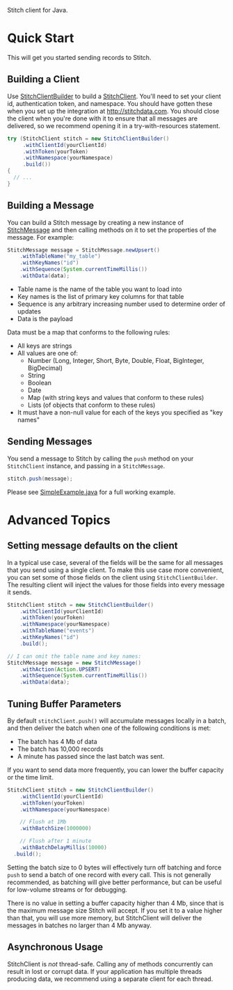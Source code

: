 Stitch client for Java.

Quick Start
===========

This will get you started sending records to Stitch.

Building a Client
-----------------

Use
[StitchClientBuilder](src/main/java/com/stitchdata/client/StitchClientBuilder.java)
to build a
[StitchClient](src/main/java/com/stitchdata/client/StitchClient.java). You'll
need to set your client id, authentication token, and namespace. You
should have gotten these when you set up the integration at
http://stitchdata.com. You should close the client when you're done
with it to ensure that all messages are delivered, so we recommend
opening it in a try-with-resources statement.

```java
try (StitchClient stitch = new StitchClientBuilder()
     .withClientId(yourClientId)
     .withToken(yourToken)
     .withNamespace(yourNamespace)
     .build())
{
  // ...
}
```

Building a Message
------------------

You can build a Stitch message by creating a new instance of
[StitchMessage](src/main/java/com/stitchdata/client/StitchMessage.java)
and then calling methods on it to set the properties of the
message. For example:

```java
StitchMessage message = StitchMessage.newUpsert()
    .withTableName("my_table")
    .withKeyNames("id")
    .withSequence(System.currentTimeMillis())
    .withData(data);
```

* Table name is the name of the table you want to load into
* Key names is the list of primary key columns for that table
* Sequence is any arbitrary increasing number used to determine order of updates
* Data is the payload

Data must be a map that conforms to the following rules:

* All keys are strings
* All values are one of:
  * Number (Long, Integer, Short, Byte, Double, Float, BigInteger, BigDecimal)
  * String
  * Boolean
  * Date
  * Map (with string keys and values that conform to these rules)
  * Lists (of objects that conform to these rules)
* It must have a non-null value for each of the keys you specified as "key names"

Sending Messages
----------------

You send a message to Stitch by calling the `push` method on your
`StitchClient` instance, and passing in a `StitchMessage`.

```java
stitch.push(message);
```

Please see [SimpleExample.java](src/main/java/com/stitchdata/client/SimpleExample.java) for a full working example.

Advanced Topics
===============

Setting message defaults on the client
--------------------------------------

In a typical use case, several of the fields will be the same for all
messages that you send using a single client. To make this use case
more convenient, you can set some of those fields on the client using
`StitchClientBuilder`. The resulting client will inject the values for
those fields into every message it sends.

```java
StitchClient stitch = new StitchClientBuilder()
    .withClientId(yourClientId)
    .withToken(yourToken)
    .withNamespace(yourNamespace)
    .withTableName("events")
    .withKeyNames("id")
    .build();

// I can omit the table name and key names:
StitchMessage message = new StitchMessage()
    .withAction(Action.UPSERT)
    .withSequence(System.currentTimeMillis())
    .withData(data);
```

Tuning Buffer Parameters
------------------------

By default `stitchClient.push()` will accumulate messages locally in a
batch, and then deliver the batch when one of the following conditions
is met:

* The batch has 4 Mb of data
* The batch has 10,000 records
* A minute has passed since the last batch was sent.

If you want to send data more frequently, you can lower the buffer
capacity or the time limit.

```java
StitchClient stitch = new StitchClientBuilder()
    .withClientId(yourClientId)
    .withToken(yourToken)
    .withNamespace(yourNamespace)

    // Flush at 1Mb
    .withBatchSize(1000000)

    // Flush after 1 minute
    .withBatchDelayMillis(10000)
  .build();
```

Setting the batch size to 0 bytes will effectively turn off batching
and force `push` to send a batch of one record with every call. This
is not generally recommended, as batching will give better
performance, but can be useful for low-volume streams or for
debugging.

There is no value in setting a buffer capacity higher than 4 Mb, since
that is the maximum message size Stitch will accept. If you set it to
a value higher than that, you will use more memory, but StitchClient
will deliver the messages in batches no larger than 4 Mb anyway.

Asynchronous Usage
------------------

StitchClient is *not* thread-safe. Calling any of methods concurrently
can result in lost or corrupt data. If your application has multiple
threads producing data, we recommend using a separate client for each
thread.
